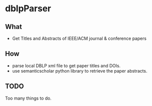 # dblpParser

## What
* Get Titles and Abstracts of IEEE/ACM journal & conference papers
  
## How
* parse local DBLP xml file to get paper titles and DOIs.
* use semanticscholar python library to retrieve the paper abstracts.

## TODO
Too many things to do.
